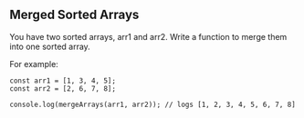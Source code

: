 ## Merged Sorted Arrays

You have two sorted arrays, arr1 and arr2. Write a function to merge them into one sorted array.

For example:

```
const arr1 = [1, 3, 4, 5];
const arr2 = [2, 6, 7, 8];

console.log(mergeArrays(arr1, arr2)); // logs [1, 2, 3, 4, 5, 6, 7, 8]
```